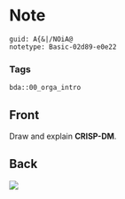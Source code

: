 # Note
```
guid: A{&|/NOiA@
notetype: Basic-02d89-e0e22
```

### Tags
```
bda::00_orga_intro
```

## Front
Draw and explain <b>CRISP-DM</b>.

## Back
<img src="paste-84a4b720e3c451f81ed98cea07530c4f48cc1273.jpg">
